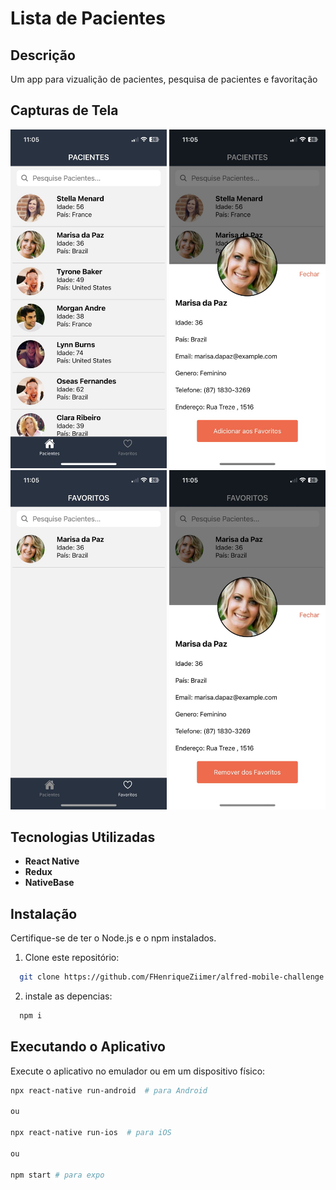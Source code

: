 # Lista de Pacientes

## Descrição

Um app para vizualição de pacientes, pesquisa de pacientes e favoritação

## Capturas de Tela

<img src="assets/exemple1.jpeg" alt="drawing" width="250"/>
<img src="assets/exemple2.jpeg" alt="drawing" width="250"/>
<img src="assets/exemple3.jpeg" alt="drawing" width="250"/>
<img src="assets/exemple4.jpeg" alt="drawing" width="250"/>

## Tecnologias Utilizadas

- **React Native**
- **Redux**
- **NativeBase**

## Instalação

Certifique-se de ter o Node.js e o npm instalados.

1. Clone este repositório:

```bash
  git clone https://github.com/FHenriqueZiimer/alfred-mobile-challenge
```

2. instale as depencias:

```bash
  npm i
```

## Executando o Aplicativo
Execute o aplicativo no emulador ou em um dispositivo físico:

```bash
npx react-native run-android  # para Android

ou

npx react-native run-ios  # para iOS

ou

npm start # para expo

```

